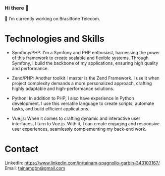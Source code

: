 ### Hi there 👋

🔭 I’m currently working on Brasilfone Telecom.

# Technologies and Skills

- Symfony/PHP: I'm a Symfony and PHP enthusiast, harnessing the power of this framework to create scalable and flexible systems. Through Symfony, I build the backbone of my applications, ensuring high quality and performance.

- Zend/PHP: Another toolkit I master is the Zend Framework. I use it when project complexity demands a more personalized approach, crafting highly adaptable and high-performance solutions.

- Python: In addition to PHP, I also have experience in Python development. I use this versatile language to create scripts, automate tasks, and build efficient applications.

- Vue.js: When it comes to crafting dynamic and interactive user interfaces, I turn to Vue.js. With it, I can create engaging and responsive user experiences, seamlessly complementing my back-end work.

# Contact

LinkedIn: https://www.linkedin.com/in/tainam-spagnollo-garbin-343103167/
Email: tainamgbn@gmail.com
